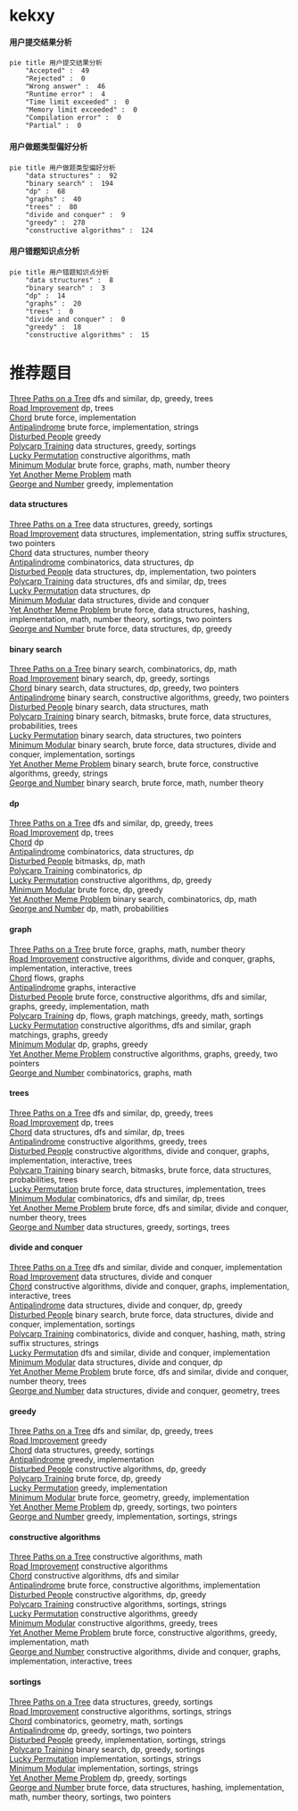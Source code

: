 # kekxy
<!-- tabs:start -->
#### **用户提交结果分析**

```mermaid
pie title 用户提交结果分析
    "Accepted" :  49
    "Rejected" :  0
    "Wrong answer" :  46
    "Runtime error" :  4
    "Time limit exceeded" :  0
    "Memory limit exceeded" :  0
    "Compilation error" :  0
    "Partial" :  0
```
#### **用户做题类型偏好分析**

```mermaid
pie title 用户做题类型偏好分析
    "data structures" :  92
    "binary search" :  194
    "dp" :  68
    "graphs" :  40
    "trees" :  80
    "divide and conquer" :  9
    "greedy" :  278
    "constructive algorithms" :  124
```
#### **用户错题知识点分析**

```mermaid
pie title 用户错题知识点分析
    "data structures" :  8
    "binary search" :  3
    "dp" :  14
    "graphs" :  20
    "trees" :  0
    "divide and conquer" :  0
    "greedy" :  18
    "constructive algorithms" :  15
```
<!-- tabs:end -->
# 推荐题目
[Three Paths on a Tree](http://codeforces.com/problemset/problem/1294/F)		dfs and similar,
                        dp,
                        greedy,
                        trees		  
[Road Improvement](http://codeforces.com/problemset/problem/543/D)		dp,
                        trees		  
[Chord](http://codeforces.com/problemset/problem/88/A)		brute force,
                        implementation		  
[Antipalindrome](http://codeforces.com/problemset/problem/981/A)		brute force,
                        implementation,
                        strings		  
[Disturbed People](http://codeforces.com/problemset/problem/1077/B)		greedy		  
[Polycarp Training](http://codeforces.com/problemset/problem/1165/B)		data structures,
                        greedy,
                        sortings		  
[Lucky Permutation](http://codeforces.com/problemset/problem/286/A)		constructive algorithms,
                        math		  
[Minimum Modular](http://codeforces.com/problemset/problem/303/C)		brute force,
                        graphs,
                        math,
                        number theory		  
[Yet Another Meme Problem](http://codeforces.com/problemset/problem/1288/B)		math		  
[George and Number](http://codeforces.com/problemset/problem/387/C)		greedy,
                        implementation		  
<!-- tabs:start -->
#### **data structures**
[Three Paths on a Tree](http://codeforces.com/problemset/problem/1165/B)		data structures,
                        greedy,
                        sortings		  
[Road Improvement](http://codeforces.com/problemset/problem/204/E)		data structures,
                        implementation,
                        string suffix structures,
                        two pointers		  
[Chord](https://codeforces.com/contest/871/problem/D)		data structures,
                        number theory		  
[Antipalindrome](https://codeforces.com/contest/1086/problem/E)		combinatorics,
                        data structures,
                        dp		  
[Disturbed People](http://codeforces.com/problemset/problem/1359/D)		data structures,
                        dp,
                        implementation,
                        two pointers		  
[Polycarp Training](http://codeforces.com/problemset/problem/1467/E)		data structures,
                        dfs and similar,
                        dp,
                        trees		  
[Lucky Permutation](http://codeforces.com/problemset/problem/1455/G)		data structures,
                        dp		  
[Minimum Modular](http://codeforces.com/problemset/problem/549/F)		data structures,
                        divide and conquer		  
[Yet Another Meme Problem](http://codeforces.com/problemset/problem/1493/D)		brute force,
                        data structures,
                        hashing,
                        implementation,
                        math,
                        number theory,
                        sortings,
                        two pointers		  
[George and Number](http://codeforces.com/problemset/problem/1313/C1)		brute force,
                        data structures,
                        dp,
                        greedy		  
#### **binary search**
[Three Paths on a Tree](http://codeforces.com/problemset/problem/258/C)		binary search,
                        combinatorics,
                        dp,
                        math		  
[Road Improvement](http://codeforces.com/problemset/problem/958/E2)		binary search,
                        dp,
                        greedy,
                        sortings		  
[Chord](http://codeforces.com/problemset/problem/1492/C)		binary search,
                        data structures,
                        dp,
                        greedy,
                        two pointers		  
[Antipalindrome](http://codeforces.com/problemset/problem/1463/D)		binary search,
                        constructive algorithms,
                        greedy,
                        two pointers		  
[Disturbed People](http://codeforces.com/problemset/problem/1490/G)		binary search,
                        data structures,
                        math		  
[Polycarp Training](http://codeforces.com/problemset/problem/1479/D)		binary search,
                        bitmasks,
                        brute force,
                        data structures,
                        probabilities,
                        trees		  
[Lucky Permutation](http://codeforces.com/problemset/problem/1436/E)		binary search,
                        data structures,
                        two pointers		  
[Minimum Modular](http://codeforces.com/problemset/problem/1461/D)		binary search,
                        brute force,
                        data structures,
                        divide and conquer,
                        implementation,
                        sortings		  
[Yet Another Meme Problem](http://codeforces.com/problemset/problem/1493/C)		binary search,
                        brute force,
                        constructive algorithms,
                        greedy,
                        strings		  
[George and Number](http://codeforces.com/problemset/problem/1487/D)		binary search,
                        brute force,
                        math,
                        number theory		  
#### **dp**
[Three Paths on a Tree](http://codeforces.com/problemset/problem/1294/F)		dfs and similar,
                        dp,
                        greedy,
                        trees		  
[Road Improvement](http://codeforces.com/problemset/problem/543/D)		dp,
                        trees		  
[Chord](http://codeforces.com/problemset/problem/513/E2)		dp		  
[Antipalindrome](https://codeforces.com/contest/1086/problem/E)		combinatorics,
                        data structures,
                        dp		  
[Disturbed People](http://codeforces.com/problemset/problem/1463/F)		bitmasks,
                        dp,
                        math		  
[Polycarp Training](http://codeforces.com/problemset/problem/1185/G2)		combinatorics,
                        dp		  
[Lucky Permutation](http://codeforces.com/problemset/problem/1420/C1)		constructive algorithms,
                        dp,
                        greedy		  
[Minimum Modular](http://codeforces.com/problemset/problem/662/E)		brute force,
                        dp,
                        greedy		  
[Yet Another Meme Problem](http://codeforces.com/problemset/problem/258/C)		binary search,
                        combinatorics,
                        dp,
                        math		  
[George and Number](http://codeforces.com/problemset/problem/258/D)		dp,
                        math,
                        probabilities		  
#### **graph**
[Three Paths on a Tree](http://codeforces.com/problemset/problem/303/C)		brute force,
                        graphs,
                        math,
                        number theory		  
[Road Improvement](http://codeforces.com/problemset/problem/1174/F)		constructive algorithms,
                        divide and conquer,
                        graphs,
                        implementation,
                        interactive,
                        trees		  
[Chord](http://codeforces.com/problemset/problem/1383/F)		flows,
                        graphs		  
[Antipalindrome](http://codeforces.com/problemset/problem/1142/E)		graphs,
                        interactive		  
[Disturbed People](http://codeforces.com/problemset/problem/1487/C)		brute force,
                        constructive algorithms,
                        dfs and similar,
                        graphs,
                        greedy,
                        implementation,
                        math		  
[Polycarp Training](http://codeforces.com/problemset/problem/1437/C)		dp,
                        flows,
                        graph matchings,
                        greedy,
                        math,
                        sortings		  
[Lucky Permutation](http://codeforces.com/problemset/problem/1470/D)		constructive algorithms,
                        dfs and similar,
                        graph matchings,
                        graphs,
                        greedy		  
[Minimum Modular](http://codeforces.com/problemset/problem/1476/C)		dp,
                        graphs,
                        greedy		  
[Yet Another Meme Problem](http://codeforces.com/problemset/problem/1304/D)		constructive algorithms,
                        graphs,
                        greedy,
                        two pointers		  
[George and Number](http://codeforces.com/problemset/problem/1475/C)		combinatorics,
                        graphs,
                        math		  
#### **trees**
[Three Paths on a Tree](http://codeforces.com/problemset/problem/1294/F)		dfs and similar,
                        dp,
                        greedy,
                        trees		  
[Road Improvement](http://codeforces.com/problemset/problem/543/D)		dp,
                        trees		  
[Chord](http://codeforces.com/problemset/problem/1467/E)		data structures,
                        dfs and similar,
                        dp,
                        trees		  
[Antipalindrome](http://codeforces.com/problemset/problem/1225/F)		constructive algorithms,
                        greedy,
                        trees		  
[Disturbed People](http://codeforces.com/problemset/problem/1174/F)		constructive algorithms,
                        divide and conquer,
                        graphs,
                        implementation,
                        interactive,
                        trees		  
[Polycarp Training](http://codeforces.com/problemset/problem/1479/D)		binary search,
                        bitmasks,
                        brute force,
                        data structures,
                        probabilities,
                        trees		  
[Lucky Permutation](http://codeforces.com/problemset/problem/1511/C)		brute force,
                        data structures,
                        implementation,
                        trees		  
[Minimum Modular](http://codeforces.com/problemset/problem/1499/F)		combinatorics,
                        dfs and similar,
                        dp,
                        trees		  
[Yet Another Meme Problem](http://codeforces.com/problemset/problem/1491/E)		brute force,
                        dfs and similar,
                        divide and conquer,
                        number theory,
                        trees		  
[George and Number](http://codeforces.com/problemset/problem/1466/D)		data structures,
                        greedy,
                        sortings,
                        trees		  
#### **divide and conquer**
[Three Paths on a Tree](http://codeforces.com/problemset/problem/1490/D)		dfs and similar,
                        divide and conquer,
                        implementation		  
[Road Improvement](http://codeforces.com/problemset/problem/549/F)		data structures,
                        divide and conquer		  
[Chord](http://codeforces.com/problemset/problem/1174/F)		constructive algorithms,
                        divide and conquer,
                        graphs,
                        implementation,
                        interactive,
                        trees		  
[Antipalindrome](http://codeforces.com/problemset/problem/1442/D)		data structures,
                        divide and conquer,
                        dp,
                        greedy		  
[Disturbed People](http://codeforces.com/problemset/problem/1461/D)		binary search,
                        brute force,
                        data structures,
                        divide and conquer,
                        implementation,
                        sortings		  
[Polycarp Training](http://codeforces.com/problemset/problem/1466/G)		combinatorics,
                        divide and conquer,
                        hashing,
                        math,
                        string suffix structures,
                        strings		  
[Lucky Permutation](http://codeforces.com/problemset/problem/1490/D)		dfs and similar,
                        divide and conquer,
                        implementation		  
[Minimum Modular](https://codeforces.com/contest/1483/problem/C)		data structures,
                        divide and conquer,
                        dp		  
[Yet Another Meme Problem](http://codeforces.com/problemset/problem/1491/E)		brute force,
                        dfs and similar,
                        divide and conquer,
                        number theory,
                        trees		  
[George and Number](http://codeforces.com/problemset/problem/1303/G)		data structures,
                        divide and conquer,
                        geometry,
                        trees		  
#### **greedy**
[Three Paths on a Tree](http://codeforces.com/problemset/problem/1294/F)		dfs and similar,
                        dp,
                        greedy,
                        trees		  
[Road Improvement](http://codeforces.com/problemset/problem/1077/B)		greedy		  
[Chord](http://codeforces.com/problemset/problem/1165/B)		data structures,
                        greedy,
                        sortings		  
[Antipalindrome](http://codeforces.com/problemset/problem/387/C)		greedy,
                        implementation		  
[Disturbed People](http://codeforces.com/problemset/problem/1420/C1)		constructive algorithms,
                        dp,
                        greedy		  
[Polycarp Training](http://codeforces.com/problemset/problem/662/E)		brute force,
                        dp,
                        greedy		  
[Lucky Permutation](http://codeforces.com/problemset/problem/950/B)		greedy,
                        implementation		  
[Minimum Modular](http://codeforces.com/problemset/problem/1271/C)		brute force,
                        geometry,
                        greedy,
                        implementation		  
[Yet Another Meme Problem](https://codeforces.com/contest/1395/problem/D)		dp,
                        greedy,
                        sortings,
                        two pointers		  
[George and Number](http://codeforces.com/problemset/problem/339/A)		greedy,
                        implementation,
                        sortings,
                        strings		  
#### **constructive algorithms**
[Three Paths on a Tree](http://codeforces.com/problemset/problem/286/A)		constructive algorithms,
                        math		  
[Road Improvement](http://codeforces.com/problemset/problem/848/A)		constructive algorithms		  
[Chord](http://codeforces.com/problemset/problem/756/A)		constructive algorithms,
                        dfs and similar		  
[Antipalindrome](http://codeforces.com/problemset/problem/496/B)		brute force,
                        constructive algorithms,
                        implementation		  
[Disturbed People](http://codeforces.com/problemset/problem/1420/C1)		constructive algorithms,
                        dp,
                        greedy		  
[Polycarp Training](http://codeforces.com/problemset/problem/1256/F)		constructive algorithms,
                        sortings,
                        strings		  
[Lucky Permutation](http://codeforces.com/problemset/problem/1153/B)		constructive algorithms,
                        greedy		  
[Minimum Modular](http://codeforces.com/problemset/problem/1225/F)		constructive algorithms,
                        greedy,
                        trees		  
[Yet Another Meme Problem](http://codeforces.com/problemset/problem/1419/B)		brute force,
                        constructive algorithms,
                        greedy,
                        implementation,
                        math		  
[George and Number](http://codeforces.com/problemset/problem/1174/F)		constructive algorithms,
                        divide and conquer,
                        graphs,
                        implementation,
                        interactive,
                        trees		  
#### **sortings**
[Three Paths on a Tree](http://codeforces.com/problemset/problem/1165/B)		data structures,
                        greedy,
                        sortings		  
[Road Improvement](http://codeforces.com/problemset/problem/1256/F)		constructive algorithms,
                        sortings,
                        strings		  
[Chord](http://codeforces.com/problemset/problem/1284/E)		combinatorics,
                        geometry,
                        math,
                        sortings		  
[Antipalindrome](https://codeforces.com/contest/1395/problem/D)		dp,
                        greedy,
                        sortings,
                        two pointers		  
[Disturbed People](http://codeforces.com/problemset/problem/339/A)		greedy,
                        implementation,
                        sortings,
                        strings		  
[Polycarp Training](http://codeforces.com/problemset/problem/958/E2)		binary search,
                        dp,
                        greedy,
                        sortings		  
[Lucky Permutation](http://codeforces.com/problemset/problem/1155/A)		implementation,
                        sortings,
                        strings		  
[Minimum Modular](http://codeforces.com/problemset/problem/141/A)		implementation,
                        sortings,
                        strings		  
[Yet Another Meme Problem](http://codeforces.com/problemset/problem/1355/B)		dp,
                        greedy,
                        sortings		  
[George and Number](http://codeforces.com/problemset/problem/1493/D)		brute force,
                        data structures,
                        hashing,
                        implementation,
                        math,
                        number theory,
                        sortings,
                        two pointers		  
<!-- tabs:end -->
